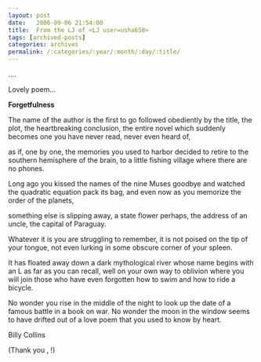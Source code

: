 ```yaml
---
layout: post
date:	2006-09-06 21:54:00
title:  From the LJ of <LJ user=usha658>
tags: [archived-posts]
categories: archives
permalink: /:categories/:year/:month/:day/:title/
---
```

....

Lovely poem...


<SPAN style="FONT-WEIGHT: bold">Forgetfulness</SPAN>

The name of the author is the first to go
followed obediently by the title, the plot,
the heartbreaking conclusion, the entire novel
which suddenly becomes one you have never read,
never even heard of,

as if, one by one, the memories you used to harbor
decided to retire to the southern hemisphere of the brain,
to a little fishing village where there are no phones.

Long ago you kissed the names of the nine Muses goodbye
and watched the quadratic equation pack its bag,
and even now as you memorize the order of the planets,

something else is slipping away, a state flower perhaps,
the address of an uncle, the capital of Paraguay.

Whatever it is you are struggling to remember,
it is not poised on the tip of your tongue,
not even lurking in some obscure corner of your spleen.

It has floated away down a dark mythological river
whose name begins with an L as far as you can recall,
well on your own way to oblivion where you will join those
who have even forgotten how to swim and how to ride a bicycle.

No wonder you rise in the middle of the night
to look up the date of a famous battle in a book on war.
No wonder the moon in the window seems to have drifted
out of a love poem that you used to know by heart.

Billy Collins

(Thank you , <lj user="usha658">!)
